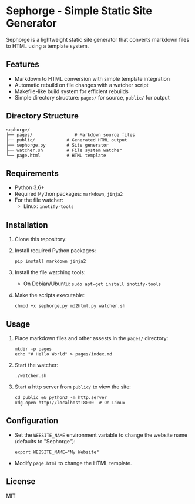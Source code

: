 # Sephorge - Simple Static Site Generator

Sephorge is a lightweight static site generator that converts markdown files to HTML using a template system.

## Features

- Markdown to HTML conversion with simple template integration
- Automatic rebuild on file changes with a watcher script
- Makefile-like build system for efficient rebuilds
- Simple directory structure: `pages/` for source, `public/` for output

## Directory Structure

```
sephorge/
├── pages/                # Markdown source files
├── public/            # Generated HTML output
├── sephorge.py        # Site generator
├── watcher.sh         # File system watcher
└── page.html          # HTML template
```

## Requirements

- Python 3.6+
- Required Python packages: `markdown`, `jinja2`
- For the file watcher: 
  - Linux: `inotify-tools`

## Installation

1. Clone this repository:

2. Install required Python packages:
   ```
   pip install markdown jinja2
   ```

3. Install the file watching tools:
   - On Debian/Ubuntu: `sudo apt-get install inotify-tools`

4. Make the scripts executable:
   ```
   chmod +x sephorge.py md2html.py watcher.sh
   ```

## Usage

1. Place markdown files and other assests in the `pages/` directory:
   ```
   mkdir -p pages 
   echo "# Hello World" > pages/index.md
   ```

2. Start the watcher:
   ```
   ./watcher.sh
   ```

3. Start a http server from `public/` to view the site:
   ```
   cd public && python3 -m http.server
   xdg-open http://localhost:8000  # On Linux
   ```

## Configuration

- Set the `WEBSITE_NAME` environment variable to change the website name (defaults to "Sephorge"):
  ```
  export WEBSITE_NAME="My Website"
  ```

- Modify `page.html` to change the HTML template.

## License

MIT